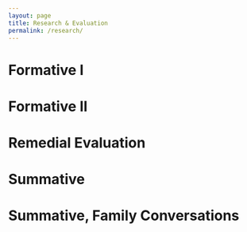 ```yaml
---
layout: page
title: Research & Evaluation
permalink: /research/
---
```


# Formative I

# Formative II

# Remedial Evaluation

# Summative

# Summative, Family Conversations
